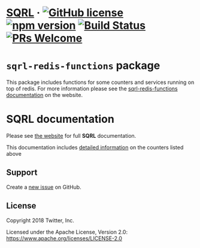 # [SQRL](https://sqrl-lang.github.io/sqrl/) &middot; [![GitHub license](https://img.shields.io/badge/license-Apache%202-blue.svg)](https://github.com/sqrl-lang/sqrl/blob/main/LICENSE) [![npm version](https://img.shields.io/npm/v/sqrl.svg?style=flat)](https://www.npmjs.com/package/sqrl) [![Build Status](https://github.com/sqrl-lang/sqrl/actions/workflows/tests.yml/badge.svg)](https://travis-ci.org/twitter/sqrl.svg?branch=main) [![PRs Welcome](https://img.shields.io/badge/PRs-welcome-brightgreen.svg)](https://github.com/sqrl-lang/sqrl/blob/main/CONTRIBUTING.md)

# `sqrl-redis-functions` package

This package includes functions for some counters and services running on top of redis. For more information please see the [sqrl-redis-functions documentation](https://sqrl-lang.github.io/sqrl/packages/sqrl-redis-functions.html) on the website.

# SQRL documentation

Please see [the website](https://sqrl-lang.github.io/sqrl) for full **SQRL** documentation.

This documentation includes [detailed information](https://sqrl-lang.github.io/sqrl/language/simple.html) on the counters listed above

## Support

Create a [new issue](https://github.com/sqrl-lang/sqrl/issues/new) on GitHub.

## License

Copyright 2018 Twitter, Inc.

Licensed under the Apache License, Version 2.0: https://www.apache.org/licenses/LICENSE-2.0
